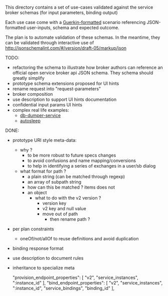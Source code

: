 This directory contains a set of use-cases validated against the service broker schemas (for input parameters, binding output)
 
 Each use case come with a [Guerkin-formatted](https://cucumber.io/docs/reference) scenario referencing JSON-formatted user-inputs, schema and expected outcome.
 
 The plan is to automate validation of these schemas. In the meantime, they can be validated through interactive use of http://jsonschemalint.com/#/version/draft-05/markup/json
 
 
 TODO:
 - refactoring the schema to illustrate how broker authors can reference an official open service broker api JSON schema. They schema should greatly simplify  
 - prototype schema extensions proposed for UI hints 
 - rename request into "request-parameters"
 - broker composition
 - use description to support UI hints documentation
 - confidential input params UI hints
 - complex real life examples: 
    - [db-dumper-service](https://github.com/orange-cloudfoundry/db-dumper-service)
    - [autosleep](https://github.com/cloudfoundry-community/autosleep) 
 
DONE:
- prototype URI style meta-data:
    - why ?
        - to be more robust to future specs changes
        - to avoid confusions and name mapping/conversions
        - to help in identifying a series of exchanges in a user/sb dialog
    - what format for path ? 
       - a plain string (can be matched through regexp)
       - an array of subpath string 
        - how can this be matched ? items does not 
       - an object 
          - what to do with the v2 version ?
            - version key
            - v2 key and null value
            - move out of path
                - then rename path ? 
- per plan constraints
    - oneOf/not/allOf to reuse definitions and avoid duplication
- binding response format
- use description to document rules
- inheritance to specialize meta
    

    "provision_endpoint_properties": [
      "v2",
      "service_instances",
      ":instance_id"
    ],
    "bind_endpoint_properties": [
      "v2",
      "service_instances",
      ":instance_id",
      "service_bindings",
      "binding_id"
    ],